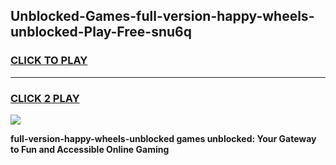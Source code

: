 
## Unblocked-Games-full-version-happy-wheels-unblocked-Play-Free-snu6q
<h3>
<a href="https://premium76.site?title=full-version-happy-wheels-unblocked&ref=18A1">CLICK TO PLAY</a></h3>
<hr>

<h3>
<a href="https://premium76.site?title=full-version-happy-wheels-unblocked&ref=18A1">CLICK 2 PLAY</a>
  
</h3>

<a href="https://premium76.site?title=full-version-happy-wheels-unblocked&ref=18A1"><img src="https://clearcache.store/games.png"></a>


**full-version-happy-wheels-unblocked games unblocked: Your Gateway to Fun and Accessible Online Gaming**
